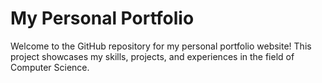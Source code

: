 # My Personal Portfolio

Welcome to the GitHub repository for my personal portfolio website! This project showcases my skills, projects, and experiences in the field of Computer Science.

